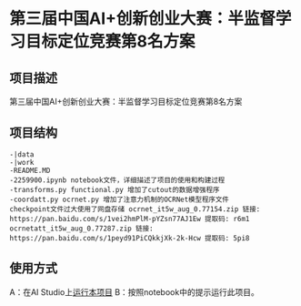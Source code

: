 # 第三届中国AI+创新创业大赛：半监督学习目标定位竞赛第8名方案

## 项目描述
第三届中国AI+创新创业大赛：半监督学习目标定位竞赛第8名方案

## 项目结构
```
-|data
-|work
-README.MD
-2259900.ipynb notebook文件，详细描述了项目的使用和构建过程
-transforms.py functional.py 增加了cutout的数据增强程序
-coordatt.py ocrnet.py 增加了注意力机制的OCRNet模型程序文件
checkpoint文件过大使用了网盘存储 ocrnet_it5w_aug_0.77154.zip 链接: https://pan.baidu.com/s/1vei2hmPlM-pYZsn77AJ1Ew 提取码: r6m1 
ocrnetatt_it5w_aug_0.77287.zip 链接: https://pan.baidu.com/s/1peyd91PiCQkkjXk-2k-Hcw 提取码: 5pi8
```
## 使用方式
A：在AI Studio上[运行本项目](https://aistudio.baidu.com/aistudio/projectdetail/2259900)
B：按照notebook中的提示运行此项目。
